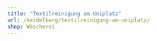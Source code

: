 ```yaml
---
title: "Textilreinigung am Uniplatz"
url: /heidelberg/textilreinigung-am-uniplatz/
shop: Wäscherei
---
```

